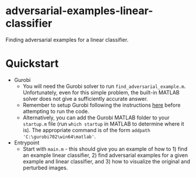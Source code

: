 # adversarial-examples-linear-classifier
Finding adversarial examples for a linear classifier.

# Quickstart
  + Gurobi
    + You will need the Gurobi solver to run `find_adversarial_example.m`. Unfortunately, even for this simple problem, the built-in MATLAB solver does not give a sufficiently accurate answer.
    + Remember to setup Gurobi following the instructions [here](https://www.gurobi.com/documentation/7.0/quickstart_mac/matlab_setting_up_gurobi_f.html) before attempting to run the code.
    + Alternatively, you can add the Gurobi MATLAB folder to your `startup.m` file (run `which startup` in MATLAB to determine where it is). The appropriate command is of the form `addpath 'C:\gurobi702\win64\matlab'`.
  + Entrypoint
    + Start with `main.m` - this should give you an example of how to 1) find an example linear classifier, 2) find adversarial examples for a given example and linear classifier, and 3) how to visualize the original and perturbed images.
